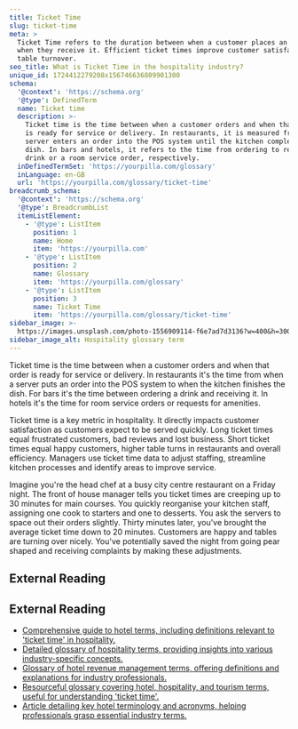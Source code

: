 ```yaml
---
title: Ticket Time
slug: ticket-time
meta: >
  Ticket Time refers to the duration between when a customer places an order and
  when they receive it. Efficient ticket times improve customer satisfaction and
  table turnover.
seo_title: What is Ticket Time in the hospitality industry?
unique_id: 1724412279208x156746636809901300
schema:
  '@context': 'https://schema.org'
  '@type': DefinedTerm
  name: Ticket time
  description: >-
    Ticket time is the time between when a customer orders and when that order
    is ready for service or delivery. In restaurants, it is measured from when a
    server enters an order into the POS system until the kitchen completes the
    dish. In bars and hotels, it refers to the time from ordering to receiving a
    drink or a room service order, respectively.
  inDefinedTermSet: 'https://yourpilla.com/glossary'
  inLanguage: en-GB
  url: 'https://yourpilla.com/glossary/ticket-time'
breadcrumb_schema:
  '@context': 'https://schema.org'
  '@type': BreadcrumbList
  itemListElement:
    - '@type': ListItem
      position: 1
      name: Home
      item: 'https://yourpilla.com'
    - '@type': ListItem
      position: 2
      name: Glossary
      item: 'https://yourpilla.com/glossary'
    - '@type': ListItem
      position: 3
      name: Ticket Time
      item: 'https://yourpilla.com/glossary/ticket-time'
sidebar_image: >-
  https://images.unsplash.com/photo-1556909114-f6e7ad7d3136?w=400&h=300&fit=crop&auto=format
sidebar_image_alt: Hospitality glossary term
---
```


Ticket time is the time between when a customer orders and when that order is ready for service or delivery. In restaurants it's the time from when a server puts an order into the POS system to when the kitchen finishes the dish. For bars it's the time between ordering a drink and receiving it. In hotels it's the time for room service orders or requests for amenities.

Ticket time is a key metric in hospitality. It directly impacts customer satisfaction as customers expect to be served quickly. Long ticket times equal frustrated customers, bad reviews and lost business. Short ticket times equal happy customers, higher table turns in restaurants and overall efficiency. Managers use ticket time data to adjust staffing, streamline kitchen processes and identify areas to improve service.

Imagine you're the head chef at a busy city centre restaurant on a Friday night. The front of house manager tells you ticket times are creeping up to 30 minutes for main courses. You quickly reorganise your kitchen staff, assigning one cook to starters and one to desserts. You ask the servers to space out their orders slightly. Thirty minutes later, you've brought the average ticket time down to 20 minutes. Customers are happy and tables are turning over nicely. You've potentially saved the night from going pear shaped and receiving complaints by making these adjustments.

## External Reading



## External Reading

*   [Comprehensive guide to hotel terms, including definitions relevant to 'ticket time' in hospitality.](https://www.socialtables.com/blog/hospitality/hotel-terms-dictionary/)
*   [Detailed glossary of hospitality terms, providing insights into various industry-specific concepts.](https://support.cvent.com/s/communityarticle/Hospitality-Glossary?sfdcIFrameOrigin=null)
*   [Glossary of hotel revenue management terms, offering definitions and explanations for industry professionals.](https://ideas.com/tools-resources/hotel-glossary-terms/)
*   [Resourceful glossary covering hotel, hospitality, and tourism terms, useful for understanding 'ticket time'.](https://str.com/data-insights/resources/glossary)
*   [Article detailing key hotel terminology and acronyms, helping professionals grasp essential industry terms.](https://prenohq.com/blog/key-hotel-terminology-and-acronyms-every-hospitality-professional-should-know/)
